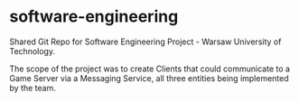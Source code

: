 
# software-engineering
Shared Git Repo for Software Engineering Project - Warsaw University of Technology.

The scope of the project was to create Clients that could communicate to a Game Server via a Messaging Service, all three entities being implemented by the team.